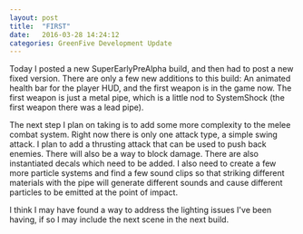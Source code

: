 ```yaml
---
layout: post
title:  "FIRST"
date:   2016-03-28 14:24:12
categories: GreenFive Development Update
---
```

Today I posted a new SuperEarlyPreAlpha build, and then had to post a new fixed version. There are only a few new additions to this
build: An animated health bar for the player HUD, and the first weapon is in the game now. The first weapon is just a metal pipe,
which is a little nod to SystemShock (the first weapon there was a lead pipe).

The next step I plan on taking is to add some more complexity to the melee combat system. Right now there is only one attack type, a
simple swing attack. I plan to add a thrusting attack that can be used to push back enemies. There will also be a way to block damage.
There are also instantiated decals which need to be added. I also need to create a few more particle systems and find a few sound clips
so that striking different materials with the pipe will generate different sounds and cause different particles to be emitted at the
point of impact.

I think I may have found a way to address the lighting issues I've been having, if so I may include the next scene in the next build.
